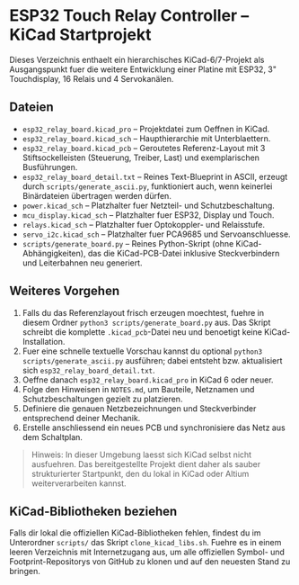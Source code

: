 # ESP32 Touch Relay Controller – KiCad Startprojekt

Dieses Verzeichnis enthaelt ein hierarchisches KiCad-6/7-Projekt als Ausgangspunkt fuer die weitere Entwicklung einer Platine mit ESP32, 3" Touchdisplay, 16 Relais und 4 Servokanälen.

## Dateien

- `esp32_relay_board.kicad_pro` – Projektdatei zum Oeffnen in KiCad.
- `esp32_relay_board.kicad_sch` – Haupthierarchie mit Unterblaettern.
- `esp32_relay_board.kicad_pcb` – Geroutetes Referenz-Layout mit 3 Stiftsockelleisten (Steuerung, Treiber, Last) und exemplarischen Busführungen.
- `esp32_relay_board_detail.txt` – Reines Text-Blueprint in ASCII, erzeugt durch `scripts/generate_ascii.py`, funktioniert auch, wenn keinerlei Binärdateien übertragen werden dürfen.
- `power.kicad_sch` – Platzhalter fuer Netzteil- und Schutzbeschaltung.
- `mcu_display.kicad_sch` – Platzhalter fuer ESP32, Display und Touch.
- `relays.kicad_sch` – Platzhalter fuer Optokoppler- und Relaisstufe.
- `servo_i2c.kicad_sch` – Platzhalter fuer PCA9685 und Servoanschluesse.
- `scripts/generate_board.py` – Reines Python-Skript (ohne KiCad-Abhängigkeiten), das die KiCad-PCB-Datei inklusive Steckverbindern und Leiterbahnen neu generiert.

## Weiteres Vorgehen

1. Falls du das Referenzlayout frisch erzeugen moechtest, fuehre in diesem Ordner `python3 scripts/generate_board.py` aus. Das Skript schreibt die komplette `.kicad_pcb`-Datei neu und benoetigt keine KiCad-Installation.
2. Fuer eine schnelle textuelle Vorschau kannst du optional `python3 scripts/generate_ascii.py` ausführen; dabei entsteht bzw. aktualisiert sich `esp32_relay_board_detail.txt`.
3. Oeffne danach `esp32_relay_board.kicad_pro` in KiCad 6 oder neuer.
4. Folge den Hinweisen in `NOTES.md`, um Bauteile, Netznamen und Schutzbeschaltungen gezielt zu platzieren.
5. Definiere die genauen Netzbezeichnungen und Steckverbinder entsprechend deiner Mechanik.
6. Erstelle anschliessend ein neues PCB und synchronisiere das Netz aus dem Schaltplan.

> Hinweis: In dieser Umgebung laesst sich KiCad selbst nicht ausfuehren. Das bereitgestellte Projekt dient daher als sauber strukturierter Startpunkt, den du lokal in KiCad oder Altium weiterverarbeiten kannst.

## KiCad-Bibliotheken beziehen

Falls dir lokal die offiziellen KiCad-Bibliotheken fehlen, findest du im Unterordner `scripts/` das Skript `clone_kicad_libs.sh`. Fuehre es in einem leeren Verzeichnis mit Internetzugang aus, um alle offiziellen Symbol- und Footprint-Repositorys von GitHub zu klonen und auf den neuesten Stand zu bringen.
